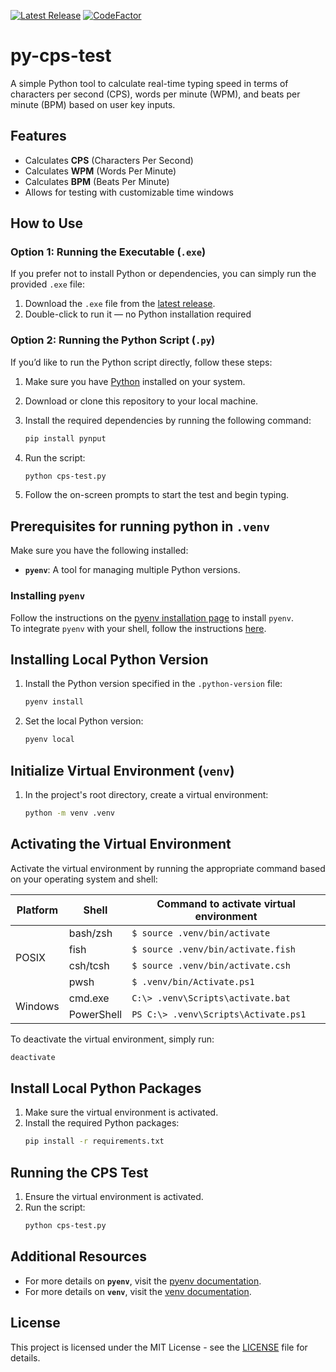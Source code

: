 [![Latest Release](https://img.shields.io/github/v/release/Kaillr/py-cps-test)](https://github.com/Kaillr/py-cps-test/releases/latest)
[![CodeFactor](https://www.codefactor.io/repository/github/kaillr/py-cps-test/badge)](https://www.codefactor.io/repository/github/kaillr/py-cps-test)

# py-cps-test

A simple Python tool to calculate real-time typing speed in terms of characters per second (CPS), words per minute (WPM), and beats per minute (BPM) based on user key inputs.


## Features
- Calculates **CPS** (Characters Per Second)
- Calculates **WPM** (Words Per Minute)
- Calculates **BPM** (Beats Per Minute)
- Allows for testing with customizable time windows

## How to Use

### Option 1: Running the Executable (`.exe`)
If you prefer not to install Python or dependencies, you can simply run the provided `.exe` file:

1. Download the `.exe` file from the [latest release](https://github.com/Kaillr/py-cps-test/releases/latest).
2. Double-click to run it — no Python installation required

### Option 2: Running the Python Script (`.py`)

If you’d like to run the Python script directly, follow these steps:

1. Make sure you have [Python](https://www.python.org/downloads/) installed on your system.
2. Download or clone this repository to your local machine.
3. Install the required dependencies by running the following command:

    ```bash
    pip install pynput
    ```

4. Run the script:

    ```bash
    python cps-test.py
    ```

5. Follow the on-screen prompts to start the test and begin typing.


## Prerequisites for running python in `.venv`

Make sure you have the following installed:

- **`pyenv`**: A tool for managing multiple Python versions.

### Installing `pyenv`
Follow the instructions on the [pyenv installation page](https://github.com/pyenv/pyenv?tab=readme-ov-file#installation) to install `pyenv`.  
To integrate `pyenv` with your shell, follow the instructions [here](https://github.com/nvm-sh/nvm#deeper-shell-integration).

## Installing Local Python Version

1. Install the Python version specified in the `.python-version` file:
   ```bash
   pyenv install
   ```
2. Set the local Python version:
   ```bash
   pyenv local
   ```

## Initialize Virtual Environment (`venv`)

1. In the project's root directory, create a virtual environment:
   ```bash
   python -m venv .venv
   ```

## Activating the Virtual Environment

Activate the virtual environment by running the appropriate command based on your operating system and shell:
    
<table>
  <thead>
    <tr>
      <th>Platform</th>
      <th>Shell</th>
      <th>Command to activate virtual environment</th>
    </tr>
  </thead>
  <tbody>
    <tr>
      <td rowspan="4">POSIX</td>
      <td>bash/zsh</td>
      <td><code>$ source .venv/bin/activate</code></td>
    </tr>
    <tr>
      <td>fish</td>
      <td><code>$ source .venv/bin/activate.fish</code></td>
    </tr>
    <tr>
      <td>csh/tcsh</td>
      <td><code>$ source .venv/bin/activate.csh</code></td>
    </tr>
    <tr>
      <td>pwsh</td>
      <td><code>$ .venv/bin/Activate.ps1</code></td>
    </tr>
    <tr>
      <td rowspan="2">Windows</td>
      <td>cmd.exe</td>
      <td><code>C:\&gt; .venv\Scripts\activate.bat</code></td>
    </tr>
    <tr>
      <td>PowerShell</td>
      <td><code>PS C:\&gt; .venv\Scripts\Activate.ps1</code></td>
    </tr>
  </tbody>
</table>

To deactivate the virtual environment, simply run:
```bash
deactivate
```

## Install Local Python Packages

1. Make sure the virtual environment is activated.
2. Install the required Python packages:
   ```bash
   pip install -r requirements.txt
   ```

## Running the CPS Test

1. Ensure the virtual environment is activated.
2. Run the script:
   ```bash
   python cps-test.py
   ```

## Additional Resources
- For more details on **`pyenv`**, visit the [pyenv documentation](https://github.com/pyenv/pyenv#readme).
- For more details on **`venv`**, visit the [venv documentation](https://docs.python.org/3/library/venv.html).


## License

This project is licensed under the MIT License - see the [LICENSE](https://github.com/Kaillr/py-cps-test?tab=MIT-1-ov-file) file for details.
